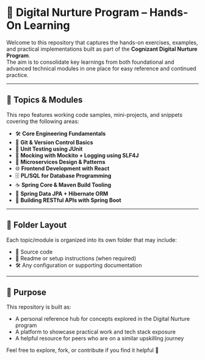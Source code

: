 # 📘 Digital Nurture Program – Hands-On Learning 

Welcome to this repository that captures the hands-on exercises, examples, and practical implementations built as part of the **Cognizant Digital Nurture Program**.  
The aim is to consolidate key learnings from both foundational and advanced technical modules in one place for easy reference and continued practice.

---

## 🧠 Topics & Modules

This repo features working code samples, mini-projects, and snippets covering the following areas:

- 🛠️ **Core Engineering Fundamentals**  
- 🔧 **Git & Version Control Basics**  
- 🧪 **Unit Testing using JUnit**  
- 🧙 **Mocking with Mockito + Logging using SLF4J**  
- 🔗 **Microservices Design & Patterns**  
- 🌐 **Frontend Development with React**  
- 🗄️ **PL/SQL for Database Programming**  
- ☕ **Spring Core & Maven Build Tooling**  
- 🧬 **Spring Data JPA + Hibernate ORM**  
- 🚀 **Building RESTful APIs with Spring Boot**

---

## 📁 Folder Layout

Each topic/module is organized into its own folder that may include:
- 📄 Source code  
- 📘 Readme or setup instructions (when required)  
- 🛠️ Any configuration or supporting documentation

---

## 🎯 Purpose

This repository is built as:
- A personal reference hub for concepts explored in the Digital Nurture program  
- A platform to showcase practical work and tech stack exposure  
- A helpful resource for peers who are on a similar upskilling journey

Feel free to explore, fork, or contribute if you find it helpful 🚀

